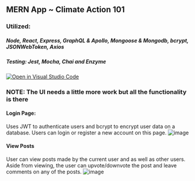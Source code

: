 ## MERN App ~ Climate Action 101

### Utilized:

##### Node, React, Express, GraphQL & Apollo, Mongoose & Mongodb, bcrypt, JSONWebToken, Axios

##### Testing: Jest, Mocha, Chai and Enzyme

[![Open in Visual Studio Code](https://classroom.github.com/assets/open-in-vscode-f059dc9a6f8d3a56e377f745f24479a46679e63a5d9fe6f495e02850cd0d8118.svg)](https://classroom.github.com/online_ide?assignment_repo_id=5646930&assignment_repo_type=AssignmentRepo)

### NOTE: The UI needs a little more work but all the functionality is there

#### Login Page: 
Uses JWT to authenticate users and bcrypt to encrypt user data on a database.
Users can login or register a new account on this page.
![image](https://user-images.githubusercontent.com/43301530/137573528-5e7e86f8-26d1-4a71-aa16-58428c4d66a3.png)

#### View Posts
User can view posts made by the current user and as well as other users.
Aside from viewing, the user can upvote/downvote the post and leave comments on any of the posts.
![image](https://user-images.githubusercontent.com/43301530/135486973-8b38276e-c881-4f56-8280-71b75bae7b52.png)
